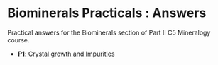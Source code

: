 # Biominerals Practicals : Answers

Practical answers for the Biominerals section of Part II C5 Mineralogy course.

- [**P1**: Crystal growth and Impurities](https://github.com/oscarbranson/binder-c5-biominerals/raw/ans/P1_GrowthImpurities/P1_GrowthImpurities_Answers.pdf)